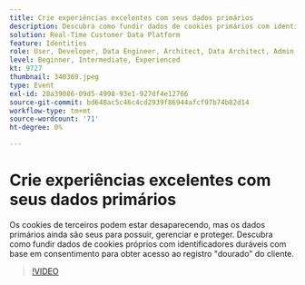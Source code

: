 ```yaml
---
title: Crie experiências excelentes com seus dados primários
description: Descubra como fundir dados de cookies primários com identificadores duráveis baseados em consentimento para obter acesso ao registro dourado do cliente.
solution: Real-Time Customer Data Platform
feature: Identities
role: User, Developer, Data Engineer, Architect, Data Architect, Admin, Leader
level: Beginner, Intermediate, Experienced
kt: 9727
thumbnail: 340369.jpeg
type: Event
exl-id: 28a39086-09d5-4998-93e1-927df4e12766
source-git-commit: bd648ac5c46c4cd2939f86944afcf97b74b82d14
workflow-type: tm+mt
source-wordcount: '71'
ht-degree: 0%

---
```


# Crie experiências excelentes com seus dados primários

Os cookies de terceiros podem estar desaparecendo, mas os dados primários ainda são seus para possuir, gerenciar e proteger. Descubra como fundir dados de cookies próprios com identificadores duráveis com base em consentimento para obter acesso ao registro &quot;dourado&quot; do cliente.

>[!VIDEO](https://video.tv.adobe.com/v/340369/?quality=12&learn=on)
